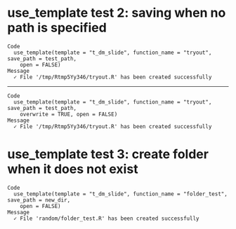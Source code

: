 # use_template test 2: saving when no path is specified

    Code
      use_template(template = "t_dm_slide", function_name = "tryout", save_path = test_path,
        open = FALSE)
    Message
      ✓ File '/tmp/Rtmp5Yy346/tryout.R' has been created successfully

---

    Code
      use_template(template = "t_dm_slide", function_name = "tryout", save_path = test_path,
        overwrite = TRUE, open = FALSE)
    Message
      ✓ File '/tmp/Rtmp5Yy346/tryout.R' has been created successfully

# use_template test 3: create folder when it does not exist

    Code
      use_template(template = "t_dm_slide", function_name = "folder_test", save_path = new_dir,
        open = FALSE)
    Message
      ✓ File 'random/folder_test.R' has been created successfully

